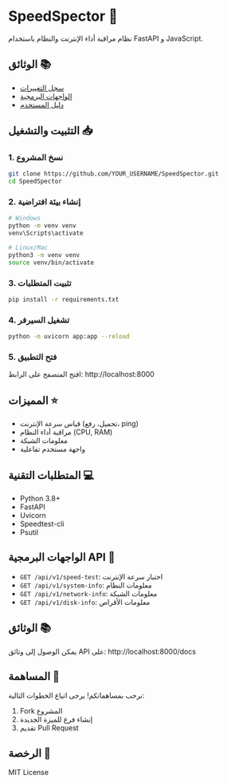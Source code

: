 # SpeedSpector 🚀

نظام مراقبة أداء الإنترنت والنظام باستخدام FastAPI و JavaScript.

## الوثائق 📚
- [سجل التغييرات](docs/CHANGELOG.md)
- [الواجهات البرمجية](http://localhost:8000/docs)
- [دليل المستخدم](docs/USER_GUIDE.md)

## التثبيت والتشغيل 📥

### 1. نسخ المشروع
```bash
git clone https://github.com/YOUR_USERNAME/SpeedSpector.git
cd SpeedSpector
```

### 2. إنشاء بيئة افتراضية
```bash
# Windows
python -m venv venv
venv\Scripts\activate

# Linux/Mac
python3 -m venv venv
source venv/bin/activate
```

### 3. تثبيت المتطلبات
```bash
pip install -r requirements.txt
```

### 4. تشغيل السيرفر
```bash
python -m uvicorn app:app --reload
```

### 5. فتح التطبيق
افتح المتصفح على الرابط:
http://localhost:8000

## المميزات ⭐
- قياس سرعة الإنترنت (تحميل، رفع، ping)
- مراقبة أداء النظام (CPU, RAM)
- معلومات الشبكة
- واجهة مستخدم تفاعلية

## المتطلبات التقنية 💻
- Python 3.8+
- FastAPI
- Uvicorn
- Speedtest-cli
- Psutil

## الواجهات البرمجية API 🔌
- `GET /api/v1/speed-test`: اختبار سرعة الإنترنت
- `GET /api/v1/system-info`: معلومات النظام
- `GET /api/v1/network-info`: معلومات الشبكة
- `GET /api/v1/disk-info`: معلومات الأقراص

## الوثائق 📚
يمكن الوصول إلى وثائق API على:
http://localhost:8000/docs

## المساهمة 🤝
نرحب بمساهماتكم! يرجى اتباع الخطوات التالية:
1. Fork المشروع
2. إنشاء فرع للميزة الجديدة
3. تقديم Pull Request

## الرخصة 📝
MIT License